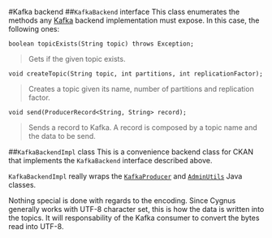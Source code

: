 #Kafka backend
##`KafkaBackend` interface
This class enumerates the methods any [Kafka](http://kafka.apache.org/) backend implementation must expose. In this case, the following ones:

    boolean topicExists(String topic) throws Exception;
    
> Gets if the given topic exists.
    
    void createTopic(String topic, int partitions, int replicationFactor);
    
> Creates a topic given its name, number of partitions and replication factor.
    
    void send(ProducerRecord<String, String> record);
    
> Sends a record to Kafka. A record is composed by a topic name and the data to be send.

##`KafkaBackendImpl` class
This is a convenience backend class for CKAN that implements the `KafkaBackend` interface described above.

`KafkaBackendImpl` really wraps the [`KafkaProducer`](http://kafka.apache.org/082/javadoc/org/apache/kafka/clients/producer/KafkaProducer.html) and [`AdminUtils`]() Java classes.

Nothing special is done with regards to the encoding. Since Cygnus generally works with UTF-8 character set, this is how the data is written into the topics. It will responsability of the Kafka consumer to convert the bytes read into UTF-8.
